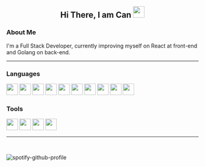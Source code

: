 <h2 align="center">Hi There, I am <b>Can <img src="https://emojis.slackmojis.com/emojis/images/1643514062/184/nyancat_big.gif?1643514062" width=30 height=30></b></h2>

<h3>About Me</h3>
<p>I'm a Full Stack Developer, currently improving myself on React at front-end and Golang on back-end.</p>
<hr>

<h3>Languages</h3>
<code><img height="30" src="https://img.icons8.com/color/48/000000/golang.png"/></code>
<code><img height="30" src="https://img.icons8.com/color/48/000000/javascript--v1.png"/></code>
<code><img height="30" src="https://img.icons8.com/color/48/000000/typescript--v1.png"/></code>
<code><img height="30" src="https://img.icons8.com/color/48/000000/python.png"/></code>
<code><img height="30" src="https://img.icons8.com/color/48/000000/c-sharp-logo.png"/></code>
<code><img height="30" src="https://img.icons8.com/color/48/000000/html-5--v1.png"/></code>
<code><img height="30" src="https://img.icons8.com/color/48/000000/css3.png"/></code>
<code><img height="30" src="https://img.icons8.com/ultraviolet/40/000000/react--v1.png"/></code>
<code><img height="30" src="https://img.icons8.com/color/48/000000/angularjs.png"/></code>
<code><img height="30" src="https://img.icons8.com/color/48/000000/tailwindcss.png"/></code>

<h3>Tools</h3>
<code><img height="30" src="https://img.icons8.com/color/48/000000/visual-studio--v2.png"/></code>
<code><img height="30" src="https://img.icons8.com/color/48/000000/visual-studio-code-2019.png"/></code>
<code><img height="30" src="https://img.icons8.com/color/48/000000/webstorm.png"/></code>
<code><img height="30" src="https://uxwing.com/wp-content/themes/uxwing/download/brands-and-social-media/postman-icon.png"/></code>

<br>
<hr>
<br>

![spotify-github-profile](https://spotify-github-profile.vercel.app/api/view?uid=k7z3pk7vrvw693cxhz2du8eck&cover_image=true&theme=default&show_offline=false&background_color=121212)
<br>
